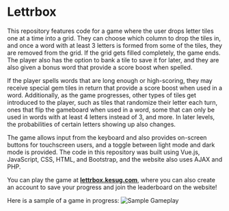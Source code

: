 # Lettrbox

This repository features code for a game where the user drops letter tiles one at a time into a grid. They can choose which column to drop the tiles in, and once a word with at least 3 letters is formed from some of the tiles, they are removed from the grid. If the grid gets filled completely, the game ends. The player also has the option to bank a tile to save it for later, and they are also given a bonus word that provide a score boost when spelled.

If the player spells words that are long enough or high-scoring, they may receive special gem tiles in return that provide a score boost when used in a word. Additionally, as the game progresses, other types of tiles get introduced to the player, such as tiles that randomize their letter each turn, ones that flip the gameboard when used in a word, some that can only be used in words with at least 4 letters instead of 3, and more. In later levels, the probabilities of certain letters showing up also changes.

The game allows input from the keyboard and also provides on-screen buttons for touchscreen users, and a toggle between light mode and dark mode is provided. The code in this repository was built using Vue.js, JavaScript, CSS, HTML, and Bootstrap, and the website also uses AJAX and PHP.

You can play the game at **[lettrbox.kesug.com](https://lettrbox.kesug.com)**, where you can also create an account to save your progress and join the leaderboard on the website!

Here is a sample of a game in progress:
![Sample Gameplay](https://github.com/benstamour/lettris/blob/main/lettrbox.gif?raw=true "Sample Gameplay")
